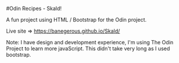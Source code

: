 #Odin Recipes - Skald!

A fun project using HTML / Bootstrap for the Odin project.

Live site => https://banegerous.github.io/Skald/

Note: I have design and development experience, I'm using The Odin Project to learn more javaScript. This didn't take very long as I used bootstrap.
